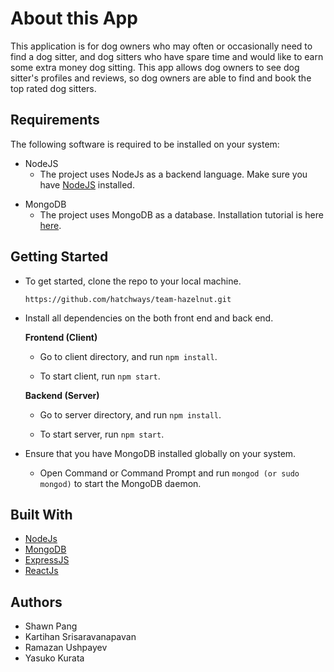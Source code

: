 # About this App 

This application is for dog owners who may often or occasionally need to find a dog sitter,
and dog sitters who have spare time and would like to earn some extra money dog sitting.
This app allows dog owners to see dog sitter's profiles and reviews, so dog owners are able to find and book the top rated dog sitters. 


## Requirements

The following software is required to be installed on your system:

* NodeJS
    * The project uses NodeJs as a backend language. Make sure you have [NodeJS] installed.

[NodeJS]: https://nodejs.org/en/download/    
    
* MongoDB 
    * The project uses MongoDB as a database. Installation tutorial is here [here].

[here]: https://docs.mongodb.com/manual/installation/


## Getting Started 

* To get started, clone the repo to your local machine.

    ```https://github.com/hatchways/team-hazelnut.git```

* Install all dependencies on the both front end and back end. 

    **Frontend (Client)**

    * Go to client directory, and run `npm install`.

    * To start client, run `npm start`.

    **Backend (Server)**
        
    * Go to server directory, and run `npm install`.

    * To start server, run `npm start`.

* Ensure that you have MongoDB installed globally on your system.

    *  Open Command or Command Prompt and run `mongod (or sudo mongod)` to start 
        the MongoDB daemon.

        

## Built With 

* [NodeJs](https://nodejs.org/en/download/)
* [MongoDB](https://www.mongodb.com/)
* [ExpressJS](https://expressjs.com/)
* [ReactJs](https://reactjs.org/)


## Authors 

* Shawn Pang
* Kartihan Srisaravanapavan
* Ramazan Ushpayev
* Yasuko Kurata

